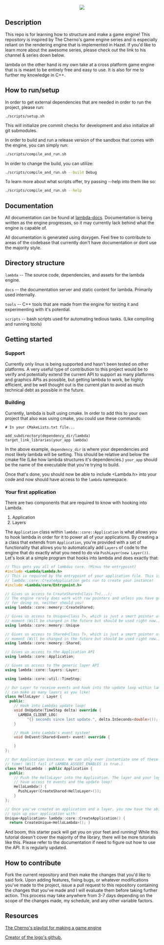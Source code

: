 <p align="center" style="text-align:center;">
  <img src="https://github.com/lambda-sh/lambda/blob/master/lambda/assets/logos/lambda_header.png">
</p>

## Description
This repo is for learning how to structure and make a game engine! This
repository is inspired by The Cherno's game engine series and is especially
reliant on the rendering engine that is implemented in Hazel. If you'd like
to learn more about the awesome series, please check out the link to his
channel & series down below.

lambda on the other hand is my own take at a cross platform game engine that is
is meant to be entirely free and easy to use. It is also for me to further my
knowledge in C++.

## How to run/setup
In order to get external dependencies that are needed in order to run the project,
please run:
```
./scripts/setup.sh
```
This will initialize pre commit checks for development and also initialize all
git submodules.

In order to build and run a release version of the sandbox that comes with the
engine, you can simply run:
```bash
./scripts/compile_and_run.sh
```

In order to change the build, you can utilize:
```bash
./scripts/compile_and_run.sh --build Debug
```

To learn more about what scripts offer, try passing --help into them like so:
```bash
./scripts/compile_and_run.sh --help
```

## Documentation
All documentation can be found at [lambda-docs](https://engine-docs.cenz.io).
Documentation is being written as the engine progresses, so it may currently
lack behind what the engine is capable of.

All documentation is generated using doxygen. Feel free to contribute to areas
of the codebase that currently don't have documentation or dont use the majority
style.

## Directory structure

`lambda` -- The source code, dependencies, and assets for the lambda engine.

`docs` -- the documentation server and static content for lambda.
Primarily used internally.

`tools` -- C++ tools that are made from the engine for testing it and
experimenting with it's potential.

`scripts` -- bash scripts used for automating tedious tasks. (Like compiling and
running tools)

## Getting started

### Support

Currently only linux is being supported and hasn't been tested on other
platforms. A very useful type of contribution to this project would be to verify
and potentially extend the current API to support as many platforms and graphics
APIs as possible, but getting lambda to work, be highly efficient, and be well
thought out is the current plan to avoid as much technical debt as possible in
the future.

### Building

Currently, lambda is built using cmake. In order to add this to your own
project that also was using cmake, you could use these commands:
```
# In your CMakeLists.txt file...

add_subdirectory(dependency_dir/lambda)
target_link_libraries(your_app lambda)
```

In the above example, `dependency_dir` is where your dependencies and most likely
lambda will be setting. This should be relative and below the cmake file (Like
how lambda structures it's dependencies.) `your_app` should be the name of the
executable that you're trying to build.

Once that's done, you should now be able to include <Lambda.h> into your code
and now should have access to the `lambda` namespace.

### Your first application
There are two components that are required to know with hooking into Lambda.

1. Application
2. Layers

The `Application` class within `lambda::core::Application` is what allows you to
hook lambda in order for it to power all of your applications. By creating a a
class that extends from `Application`, you're provided with a set of
functionality that allows you to automatically add `Layers` of code to the
engine that do exactly what you need to do via `PushLayer(new Layer())`. Let's
look at a simple program that hooks into lambda and does exactly that:

```c++
// This gets you all of lambdas core. (Minus the entrypoint)
#include <Lambda/Lambda.h>
// This is required by the entrypoint of your application file. This is where
// lambda::core::CreateApplication gets run to create your instance!
#include <Lambda/core/Entrypoint.h>

// Gives us access to CreateShared<Class T>(...);
// The engine rarely does work with raw pointers and unless you have good reason
// for doing so, neither should you!
using lambda::core::memory::CreateShared;

// Gives us access to Unique<Class T>, which is just a smart pointer at the
// moment (Will be changed in the future but should be used right now.)
using lambda::core::memory::Unique

// Gives us access to Shared<Class T>, which is just a smart pointer at the
// moment (Will be changed in the future but should be used right now.)
using lambda::core::memory::Shared;

// Gives us access to the Application API
using lambda::core::Application;

// Gives us access to the generic layer API
using lambda::core::layers::Layer;

using lambda::core::util::TimeStep;

// Our Layer to receive events and hook into the update loop within lambda. You
// can make as many layers as you like!
class HelloLayer : Layer {
  public:
    // Hook into Lambdas update loop!
    void OnUpdate(TimeStep delta) override {
      LAMBDA_CLIENT_LOG(
          "{} seconds since last update.", delta.InSeconds<double>());
    }

    // Hook into Lambda's event system!
    void OnEvent(Shared<Event> event) override {

    }
};

// Our Application instance. We can only ever instantiate one of these at a
// time! (Will fail if LAMBDA_ASSERT_ENABLES is true.)
class HelloLambda : public Application {
  public:
    // Push the HelloLayer into the Application. The layer and your logic now
    // have access to events and the update loop!
    HelloLambda() {
      PushLayer(CreateShared<HelloLayer>());
    }
};

// Once you've created an application and a layer, you now have the ability to
// spin up your application with:
Unique<Application> lambda::core::CreateApplication() {
  return CreateUnique<HelloLambda>(); }
```

And boom, this starter pack will get you on your feet and running! While this
tutorial doesn't cover the majority of the library, there will be more tutorials
like this. Please refer to the documentation if need to figure out how to use
the API. It is regularly updated.

## How to contribute
Fork the current repository and then make the changes that you'd like to said fork. Upon adding features, fixing bugs,
or whatever modifications you've made to the project, issue a pull request to this repository containing the changes that you've made
and I will evaluate them before taking further action. This process may take anywhere from 3-7 days depending on the scope of the changes made,
my schedule, and any other variable factors.

## Resources
[The Cherno's playlist for making a game engine](https://www.youtube.com/playlist?list=PLlrATfBNZ98dC-V-N3m0Go4deliWHPFwT)

[Creator of the logo's github.](https://github.com/RinniSwift)
